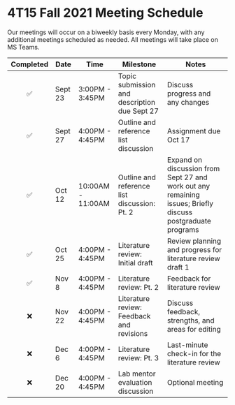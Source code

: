 # 4T15 Fall 2021 Meeting Schedule

Our meetings will occur on a biweekly basis every Monday, with any additional meetings scheduled as needed. All meetings will take place on MS Teams.

| Completed | Date | Time | Milestone | Notes |
| :----: | ---- | ---- | ---- | ---- |
| ✅ | Sept 23 | 3:00PM - 3:45PM | Topic submission and description due Sept 27 | Discuss progress and any changes |
| ✅ | Sept 27 | 4:00PM - 4:45PM | Outline and reference list discussion | Assignment due Oct 17 |
| ✅ | Oct 12 | 10:00AM - 11:00AM | Outline and reference list discussion: Pt. 2 | Expand on discussion from Sept 27 and work out any remaining issues; Briefly discuss postgraduate programs |
| ✅ | Oct 25 | 4:00PM - 4:45PM | Literature review: Initial draft | Review planning and progress for literature review draft 1
| ✅ | Nov 8 | 4:00PM - 4:45PM | Literature review: Pt. 2 | Feedback for literature review |
| :x: | Nov 22 | 4:00PM - 4:45PM | Literature review: Feedback and revisions | Discuss feedback, strengths, and areas for editing | 
| :x: | Dec 6 | 4:00PM - 4:45PM | Literature review: Pt. 3 | Last-minute check-in for the literature review | 
| :x: | Dec 20 | 4:00PM - 4:45PM | Lab mentor evaluation discussion | Optional meeting |
